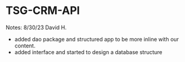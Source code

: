# TSG-CRM-API

Notes:
8/30/23 David H. 
- added dao package and structured app to be more inline with our content. 
- added interface and started to design a database structure
